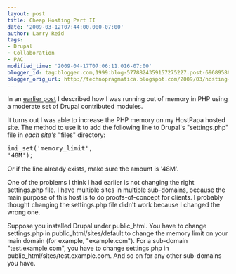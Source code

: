 ```yaml
---
layout: post
title: Cheap Hosting Part II
date: '2009-03-12T07:44:00.000-07:00'
author: Larry Reid
tags:
- Drupal
- Collaboration
- PAC
modified_time: '2009-04-17T07:06:11.016-07:00'
blogger_id: tag:blogger.com,1999:blog-5778824359157275227.post-6968958692361334831
blogger_orig_url: http://technopragmatica.blogspot.com/2009/03/hosting-websites-part-ii.html
---
```


In an [earlier post][1] I described how I was running out of memory in
PHP using a moderate set of Drupal contributed modules.  
  
It turns out I was able to increase the PHP memory on my HostPapa hosted
site. The method to use it to add the following line to Drupal's
"settings.php" file in <span style="font-style: italic;">each
site's</span> "files" directory:<pre>ini\_set('memory\_limit',
'48M');</pre>Or if the line already exists, make sure the amount is
'48M'.  
  
One of the problems I think I had earlier is not changing the right
settings.php file. I have multiple sites in multiple sub-domains,
because the main purpose of this host is to do proofs-of-concept for
clients. I probably thought changing the settings.php file didn't work
because I changed the wrong one.  
  
Suppose you installed Drupal under public\_html. You have to change
settings.php in public\_html/sites/default to change the memory limit on
your main domain (for example, "example.com"). For a sub-domain
"test.example.com", you have to change settings.php in
public\_html/sites/test.example.com. And so on for any other sub-domains
you have.



[1]: http://technopragmatica.blogspot.com/2009/03/cheap-hosting-and-php-memory.html
